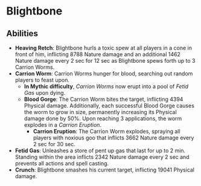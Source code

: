 # Blightbone

## Abilities


- **Heaving Retch**: Blightbone hurls a toxic spew at all players in a cone in front of him, inflicting 8788 Nature damage and an additional 1462 Nature damage every 2 sec for 12 sec as Blightbone spews forth up to 3 Carrion Worms.
- **Carrion Worm**: Carrion Worms hunger for blood, searching out random players to feast upon.
  - **In Mythic difficulty**, *Carrion Worms* now erupt into a pool of *Fetid Gas* upon dying.
  - **Blood Gorge**: The Carrion Worm bites the target, inflicting 4394 Physical damage.
Additionally, each successful Blood Gorge causes the worm to grow in size, permanently increasing its Physical damage done by 50%.
Upon reaching 3 applications, the worm explodes in a *Carrion Eruption*.
    - **Carrion Eruption**: The Carrion Worm explodes, spraying all players with noxious goo that inflicts 3662 Nature damage every 2 sec for 30 sec.
- **Fetid Gas**: Unleashes a store of pent up gas that last for up to 2 min. Standing within the area inflicts 2342 Nature damage every 2 sec and prevents all actions and spell casting.
- **Crunch**: Blightbone smashes his current target, inflicting 19041 Physical damage.
